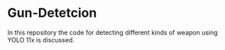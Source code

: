 # Gun-Detetcion
In this repository the code for detecting different kinds of weapon using YOLO 11x is discussed.
